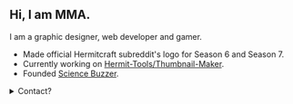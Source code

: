 ## Hi, I am MMA.
I am a graphic designer, web developer and gamer.
  - Made official Hermitcraft subreddit's logo for Season 6 and Season 7.<br>
  - Currently working on [Hermit-Tools/Thumbnail-Maker](https://github.com/hermit-tools/Thumbnail-Maker).  
  - Founded [Science Buzzer](https://www.outre.ml).
  <details>
  <summary>Contact?</summary>
  I am available on most of social media websites with the same username. The best way to contact me is via <a href="https://facebook.com/mmaismma">Facebook</a>, <a href="https://twitter.com/mmaismma">Twitter</a> or Discord@mmaismma#6677. You can also <a href="mailto:mmaismma@hotmail.com">email me</a>.
  </details>
